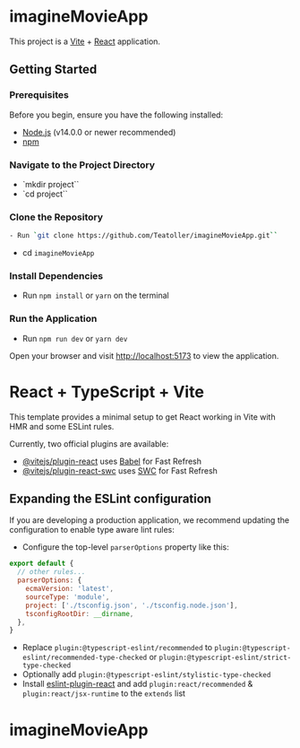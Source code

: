 # imagineMovieApp

This project is a [Vite](https://vitejs.dev/) + [React](https://reactjs.org/) application.

## Getting Started

### Prerequisites

Before you begin, ensure you have the following installed:

- [Node.js](https://nodejs.org/) (v14.0.0 or newer recommended)
- [npm](https://www.npmjs.com/)


### Navigate to the Project Directory

- `mkdir project``
- `cd project``

### Clone the Repository

```bash
- Run `git clone https://github.com/Teatoller/imagineMovieApp.git``

```

- cd `imagineMovieApp`

### Install Dependencies

- Run `npm install`  or `yarn` on the terminal


### Run the Application

- Run `npm run dev`  or `yarn dev`

Open your browser and visit [http://localhost:5173](http://localhost:5173) to view the application.


# React + TypeScript + Vite

This template provides a minimal setup to get React working in Vite with HMR and some ESLint rules.

Currently, two official plugins are available:

- [@vitejs/plugin-react](https://github.com/vitejs/vite-plugin-react/blob/main/packages/plugin-react/README.md) uses [Babel](https://babeljs.io/) for Fast Refresh
- [@vitejs/plugin-react-swc](https://github.com/vitejs/vite-plugin-react-swc) uses [SWC](https://swc.rs/) for Fast Refresh

## Expanding the ESLint configuration

If you are developing a production application, we recommend updating the configuration to enable type aware lint rules:

- Configure the top-level `parserOptions` property like this:

```js
export default {
  // other rules...
  parserOptions: {
    ecmaVersion: 'latest',
    sourceType: 'module',
    project: ['./tsconfig.json', './tsconfig.node.json'],
    tsconfigRootDir: __dirname,
  },
}
```

- Replace `plugin:@typescript-eslint/recommended` to `plugin:@typescript-eslint/recommended-type-checked` or `plugin:@typescript-eslint/strict-type-checked`
- Optionally add `plugin:@typescript-eslint/stylistic-type-checked`
- Install [eslint-plugin-react](https://github.com/jsx-eslint/eslint-plugin-react) and add `plugin:react/recommended` & `plugin:react/jsx-runtime` to the `extends` list
# imagineMovieApp
